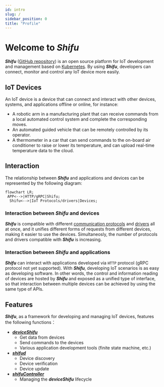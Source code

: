 ```yaml
---
id: intro
slug: /
sidebar_position: 0
title: "Profile"
---
```


# Welcome to ***Shifu***

***Shifu*** ([GitHub repository](https://github.com/Edgenesis/shifu)) is an open source platform for IoT development and management based on [Kubernetes](https://kubernetes.io/). By using ***Shifu***, developers can connect, monitor and control any IoT device more easily.

## IoT Devices

An IoT device is a device that can connect and interact with other devices, systems, and applications offline or online, for instance:

- A robotic arm in a manufacturing plant that can receive commands from a local automated control system and complete the corresponding moves.
- An automated guided vehicle that can be remotely controlled by its operator.
- A thermometer in a car that can send commands to the on-board air conditioner to raise or lower its temperature, and can upload real-time temperature data to the cloud.

## Interaction

The relationship between ***Shifu*** and applications and devices can be represented by the following diagram:

```mermaid
flowchart LR;
 APP<-->|HTTP/gRPC|Shifu;
  Shifu<-->|IoT Protocols/drivers|Devices;
```

### Interaction between ***Shifu*** and devices

***Shifu*** is compatible with different [communication protocols](protocol-driver-compatibility/protocols.md) and [drivers](protocol-driver-compatibility/drivers.md) all at once, and it unifies different forms of requests from different devices, making it easier to use the devices. Simultaneosly, the number of protocols and drivers compatible with ***Shifu*** is increasing.

### Interaction between ***Shifu*** and applications

***Shifu*** can interact with applications developed via `HTTP` protocol (gRPC protocol not yet supported). With ***Shifu***, developing IoT scenarios is as easy as developing software. In other words, the control and information reading of devices are hosted by ***Shifu*** and exposed as a unified type of interface, so that interaction between multiple devices can be achieved by using the same type of APIs.

## Features

***Shifu***, as a framework for developing and managing IoT devices, features the following functions：

- [***deviceShifu***](https://github.com/Edgenesis/shifu/blob/main/docs/design/design-deviceShifu.md)
  - Get data from devices
  - Send commands to the devices
  - Various application development tools (finite state machine, etc.)
- [***shifud***](https://github.com/Edgenesis/shifu/blob/main/docs/design/design-shifud.md)
  - Device discovery
  - Device verification
  - Device update
- [***shifuController***](https://github.com/Edgenesis/shifu/blob/main/docs/design/design-shifuController.md)
  - Managing the ***deviceShifu*** lifecycle
